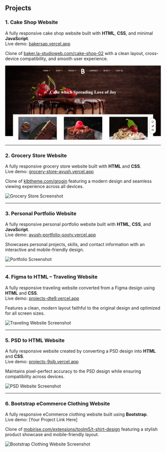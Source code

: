 ## Projects

### 1. Cake Shop Website  
A fully responsive cake shop website built with **HTML**, **CSS**, and minimal **JavaScript**.  
Live demo: [bakersap.vercel.app](https://bakersap.vercel.app/)  

Clone of [baker.la-studioweb.com/cake-shop-02](https://baker.la-studioweb.com/cake-shop-02/) with a clean layout, cross-device compatibility, and smooth user experience.

![Cake Shop Screenshot](Ayush-Portfolio/Cake-shop.png)

---

### 2. Grocery Store Website  
A fully responsive grocery store website built with **HTML** and **CSS**.  
Live demo: [grocery-store-ayush.vercel.app](https://grocery-store-ayush.vercel.app/)  

Clone of [klbtheme.com/grogin](https://klbtheme.com/grogin/) featuring a modern design and seamless viewing experience across all devices.

![Grocery Store Screenshot](https://your-screenshot-link.com/grocery-store.png)

---

### 3. Personal Portfolio Website  
A fully responsive personal portfolio website built with **HTML**, **CSS**, and **JavaScript**.  
Live demo: [ayush-portfolio-sooty.vercel.app](https://ayush-portfolio-sooty.vercel.app/)  

Showcases personal projects, skills, and contact information with an interactive and mobile-friendly design.

![Portfolio Screenshot](https://your-screenshot-link.com/portfolio.png)

---

### 4. Figma to HTML – Traveling Website  
A fully responsive traveling website converted from a Figma design using **HTML** and **CSS**.  
Live demo: [projects-dte9.vercel.app](https://projects-dte9.vercel.app/)  

Features a clean, modern layout faithful to the original design and optimized for all screen sizes.

![Traveling Website Screenshot](https://your-screenshot-link.com/traveling.png)

---

### 5. PSD to HTML Website  
A fully responsive website created by converting a PSD design into **HTML** and **CSS**.  
Live demo: [projects-9sjb.vercel.app](https://projects-9sjb.vercel.app/)  

Maintains pixel-perfect accuracy to the PSD design while ensuring compatibility across devices.

![PSD Website Screenshot](https://your-screenshot-link.com/psd.png)

---

### 6. Bootstrap eCommerce Clothing Website  
A fully responsive eCommerce clothing website built using **Bootstrap**.  
Live demo: [Your Project Link Here]  

Clone of [mobirise.com/extensions/toolm5/t-shirt-design](https://mobirise.com/extensions/toolm5/t-shirt-design/) featuring a stylish product showcase and mobile-friendly layout.

![Bootstrap Clothing Website Screenshot](https://your-screenshot-link.com/bootstrap-clothing.png)
